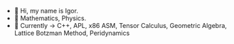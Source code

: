 - 👋 Hi, my name is Igor.
- 👀 Mathematics, Physics.
- 🌱 Currently → C++, APL, x86 ASM, Tensor Calculus, Geometric Algebra, Lattice Botzman Method, Peridynamics
